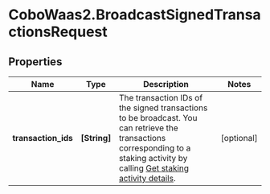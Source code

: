 # CoboWaas2.BroadcastSignedTransactionsRequest

## Properties

Name | Type | Description | Notes
------------ | ------------- | ------------- | -------------
**transaction_ids** | **[String]** | The transaction IDs of the signed transactions to be broadcast. You can retrieve the transactions corresponding to a staking activity by calling [Get staking activity details](https://www.cobo.com/developers/v2/api-references/stakings/get-staking-activity-details). | [optional] 



